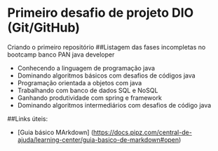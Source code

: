 # Primeiro desafio de projeto DIO (Git/GitHub)
Criando o primeiro repositório
##Listagem das fases incompletas no bootcamp banco PAN java developer
* Conhecendo a linguagem de programação java
* Dominando algoritmos básicos com desafios de códigos java
* Programação orientada a objetos com java
* Trabalhando com banco de dados SQL e NoSQL
* Ganhando produtividade com spring e framework 
* Dominando algoritmos intermediários com desafios de código java

##Links úteis:
* [Guia básico MArkdown] (https://docs.pipz.com/central-de-ajuda/learning-center/guia-basico-de-markdown#open)
